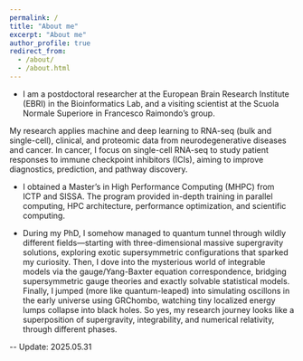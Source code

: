 ```yaml
---
permalink: /
title: "About me"
excerpt: "About me"
author_profile: true
redirect_from:
  - /about/
  - /about.html
---
```

- I am a postdoctoral researcher at the European Brain Research Institute (EBRI) in the Bioinformatics Lab, and a visiting scientist at the Scuola Normale Superiore in Francesco Raimondo’s group.

My research applies machine and deep learning to RNA-seq (bulk and single-cell), clinical, and proteomic data from neurodegenerative diseases and cancer. In cancer, I focus on single-cell RNA-seq to study patient responses to immune checkpoint inhibitors (ICIs), aiming to improve diagnostics, prediction, and pathway discovery.

- I obtained a Master’s in High Performance Computing (MHPC) from ICTP and SISSA. The program provided in-depth training in parallel computing, HPC architecture, performance optimization, and scientific computing.

- During my PhD, I somehow managed to quantum tunnel through wildly different fields—starting with three-dimensional massive supergravity solutions, exploring exotic supersymmetric configurations that sparked my curiosity. Then, I dove into the mysterious world of integrable models via the gauge/Yang-Baxter equation correspondence, bridging supersymmetric gauge theories and exactly solvable statistical models. Finally, I jumped (more like quantum-leaped) into simulating oscillons in the early universe using GRChombo, watching tiny localized energy lumps collapse into black holes. So yes, my research journey looks like a superposition of supergravity, integrability, and numerical relativity, through different phases.


-- Update: 2025.05.31
